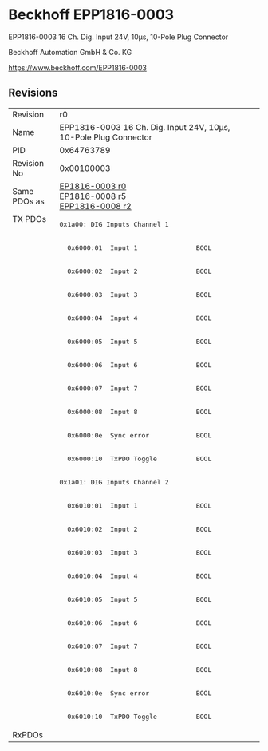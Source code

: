 # Beckhoff EPP1816-0003

EPP1816-0003 16 Ch. Dig. Input 24V, 10µs, 10-Pole Plug Connector

Beckhoff Automation GmbH & Co. KG

https://www.beckhoff.com/EPP1816-0003

## Revisions
<table>
<tr>
<td>Revision</td>
<td>r0</td>
</tr>
<tr>
<td>Name</td>
<td>EPP1816-0003 16 Ch. Dig. Input 24V, 10µs, 10-Pole Plug Connector</td>
</tr>
<tr>
<td>PID</td>
<td>0x64763789</td>
</tr>
<tr>
<td>Revision No</td>
<td>0x00100003</td>
</tr>
<tr>
<td>Same PDOs as</td>
<td><a href="EP1816-0003.md">EP1816-0003 r0</a><br/><a href="EP1816-0008.md">EP1816-0008 r5</a><br/><a href="EPP1816-0008.md">EPP1816-0008 r2</a></td>
</tr>
<tr>
<td rowspan=22 valign=top>TX PDOs</td>
<td><pre>0x1a00: DIG Inputs Channel 1</pre></td>
<td></td>
</tr>
<tr>
<td><pre>  0x6000:01  Input 1               BOOL</pre></td>
</tr>
<tr>
<td><pre>  0x6000:02  Input 2               BOOL</pre></td>
</tr>
<tr>
<td><pre>  0x6000:03  Input 3               BOOL</pre></td>
</tr>
<tr>
<td><pre>  0x6000:04  Input 4               BOOL</pre></td>
</tr>
<tr>
<td><pre>  0x6000:05  Input 5               BOOL</pre></td>
</tr>
<tr>
<td><pre>  0x6000:06  Input 6               BOOL</pre></td>
</tr>
<tr>
<td><pre>  0x6000:07  Input 7               BOOL</pre></td>
</tr>
<tr>
<td><pre>  0x6000:08  Input 8               BOOL</pre></td>
</tr>
<tr>
<td><pre>  0x6000:0e  Sync error            BOOL</pre></td>
</tr>
<tr>
<td><pre>  0x6000:10  TxPDO Toggle          BOOL</pre></td>
</tr>
<tr>
<td><pre>0x1a01: DIG Inputs Channel 2</pre></td>
</tr>
<tr>
<td><pre>  0x6010:01  Input 1               BOOL</pre></td>
</tr>
<tr>
<td><pre>  0x6010:02  Input 2               BOOL</pre></td>
</tr>
<tr>
<td><pre>  0x6010:03  Input 3               BOOL</pre></td>
</tr>
<tr>
<td><pre>  0x6010:04  Input 4               BOOL</pre></td>
</tr>
<tr>
<td><pre>  0x6010:05  Input 5               BOOL</pre></td>
</tr>
<tr>
<td><pre>  0x6010:06  Input 6               BOOL</pre></td>
</tr>
<tr>
<td><pre>  0x6010:07  Input 7               BOOL</pre></td>
</tr>
<tr>
<td><pre>  0x6010:08  Input 8               BOOL</pre></td>
</tr>
<tr>
<td><pre>  0x6010:0e  Sync error            BOOL</pre></td>
</tr>
<tr>
<td><pre>  0x6010:10  TxPDO Toggle          BOOL</pre></td>
</tr>
<tr>
<td>RxPDOs</td>
<td></td>
</tr>
</table>
